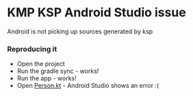 # KMP KSP Android Studio issue

Android is not picking up sources generated by ksp

### Reproducing it

* Open the project 
* Run the gradle sync - works!
* Run the app - works!
* Open [Person.kt](shared/src/commonMain/kotlin/com/jetbrains/kmpapp/optics/Person.kt) - Android Studio shows an error :(
